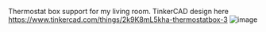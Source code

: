 Thermostat box support for my living room.
TinkerCAD design here https://www.tinkercad.com/things/2k9K8mL5kha-thermostatbox-3
![image](https://github.com/solidodemente/BoxThermostat/assets/41238420/542bf76f-39e5-4162-bdd3-13de09cd01fd)
